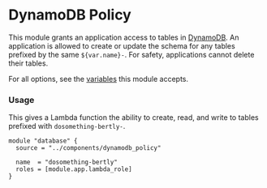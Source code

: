 # DynamoDB Policy

This module grants an application access to tables in [DynamoDB](https://aws.amazon.com/dynamodb/). An application is allowed to create or update the schema for any tables prefixed by the same `${var.name}-`. For safety, applications cannot delete their tables.

For all options, see the [variables](https://github.com/DoSomething/infrastructure/blob/master/components/dynamodb_policy/variables.tf) this module accepts.

### Usage

This gives a Lambda function the ability to create, read, and write to tables prefixed with `dosomething-bertly-`.

```hcl
module "database" {
  source = "../components/dynamodb_policy"

  name  = "dosomething-bertly" 
  roles = [module.app.lambda_role]
}
```
